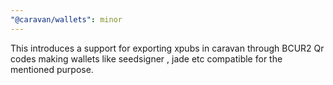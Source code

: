 ```yaml
---
"@caravan/wallets": minor
---
```


This introduces a support for exporting xpubs in caravan through BCUR2 Qr codes making wallets like seedsigner , jade etc compatible for the mentioned purpose.
